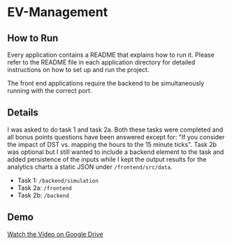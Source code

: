 # EV-Management

## How to Run

Every application contains a README that explains how to run it. Please refer to the README file in each application directory for detailed instructions on how to set up and run the project.

The front end applications require the backend to be simultaneously running with the correct port.

## Details

I was asked to do task 1 and task 2a. Both these tasks were completed and all bonus points questions have been answered except for: "If you consider the impact of DST vs. mapping the hours to the 15 minute ticks".
Task 2b was optional but I still wanted to include a backend element to the task and added persistence of the inputs while I kept the output results for the analytics charts a static JSON under `/frontend/src/data`.

- Task 1: `/backend/simulation`
- Task 2a: `/frontend`
- Task 2b: `/backend`

## Demo

[Watch the Video on Google Drive](https://drive.google.com/file/d/1XJndmgQce4zG81DGkHYdD4Z6zkc4R7md/view?usp=sharing)
